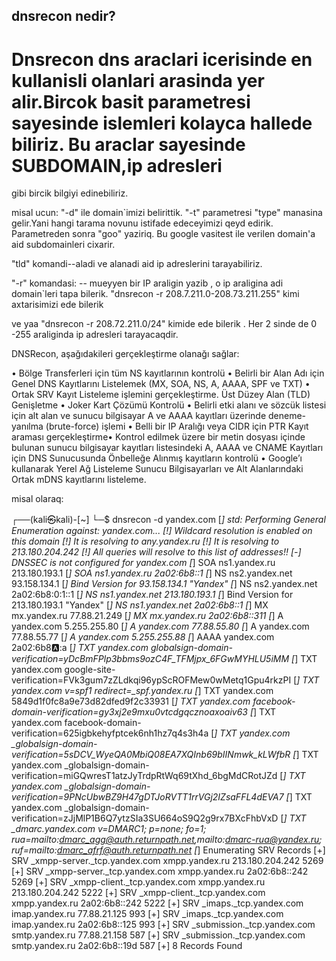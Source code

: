 ## dnsrecon nedir?

# Dnsrecon  dns araclari icerisinde en kullanisli olanlari arasinda yer alir.Bircok basit parametresi sayesinde islemleri  kolayca hallede biliriz. Bu araclar sayesinde SUBDOMAIN,ip adresleri 
gibi bircik bilgiyi edinebiliriz.

misal ucun:
"-d" ile domain`imizi belirittik. "-t" parametresi "type" manasina gelir.Yani hangi tarama novunu istifade edeceyimizi qeyd edirik.
Parametreden sonra "goo" yaziriq. Bu google vasitest ile verilen domain'a aid subdomainleri cixarir.

"tld" komandi--aladi ve alanadi aid ip adreslerini tarayabiliriz.

"-r" komandasi: --  mueyyen bir IP araligin yazib , o ip araligina adi domain`leri tapa bilerik.
"dnsrecon  -r  208.7.211.0-208.73.211.255"  kimi  axtarisimizi ede bilerik 

ve yaa
"dnsrecon -r 208.72.211.0/24" kimide ede bilerik . Her 2 sinde de 0 -255 araliginda ip adresleri tarayacaqdir.


DNSRecon, aşağıdakileri gerçekleştirme olanağı sağlar:

• Bölge Transferleri için tüm NS kayıtlarının kontrolü
• Belirli bir Alan Adı için Genel DNS Kayıtlarını Listelemek (MX, SOA, NS, A, AAAA, SPF ve TXT)
• Ortak SRV Kayıt Listeleme işlemini gerçekleştirme. Üst Düzey Alan (TLD) Genişletme
• Joker Kart Çözümü Kontrolü
• Belirli etki alanı ve sözcük listesi için alt alan ve sunucu bilgisayar A ve AAAA kayıtları üzerinde
deneme-yanılma (brute-force) işlemi
• Belli bir IP Aralığı veya CIDR için PTR Kayıt araması gerçekleştirme• Kontrol edilmek üzere bir metin dosyası içinde bulunan sunucu bilgisayar kayıtları listesindeki
A, AAAA ve CNAME Kayıtları için DNS Sunucusunda Önbelleğe Alınmış kayıtların kontrolü
• Google’ı kullanarak Yerel Ağ Listeleme Sunucu Bilgisayarları ve Alt Alanlarındaki Ortak mDNS kayıtlarını listeleme.


misal olaraq:

┌──(kali㉿kali)-[~]
└─$ dnsrecon -d yandex.com
[*] std: Performing General Enumeration against: yandex.com...
[!] Wildcard resolution is enabled on this domain
[!] It is resolving to any.yandex.ru
[!] It is resolving to 213.180.204.242
[!] All queries will resolve to this list of addresses!!
[-] DNSSEC is not configured for yandex.com
[*]      SOA ns1.yandex.ru 213.180.193.1
[*]      SOA ns1.yandex.ru 2a02:6b8::1
[*]      NS ns2.yandex.net 93.158.134.1
[*]      Bind Version for 93.158.134.1 "Yandex"
[*]      NS ns2.yandex.net 2a02:6b8:0:1::1
[*]      NS ns1.yandex.net 213.180.193.1
[*]      Bind Version for 213.180.193.1 "Yandex"
[*]      NS ns1.yandex.net 2a02:6b8::1
[*]      MX mx.yandex.ru 77.88.21.249
[*]      MX mx.yandex.ru 2a02:6b8::311
[*]      A yandex.com 5.255.255.80
[*]      A yandex.com 77.88.55.80
[*]      A yandex.com 77.88.55.77
[*]      A yandex.com 5.255.255.88
[*]      AAAA yandex.com 2a02:6b8:a::a
[*]      TXT yandex.com _globalsign-domain-verification=yDcBmFPlp3bbms9ozC4F_TFMjpx_6FGwMYHLU5iMM_
[*]      TXT yandex.com google-site-verification=FVk3gum7zZLdkqi96ypScROFMew0wMetq1Gpu4rkzPI
[*]      TXT yandex.com v=spf1 redirect=_spf.yandex.ru
[*]      TXT yandex.com 5849d1f0fc8a9e73d82dfed9f2c33931
[*]      TXT yandex.com facebook-domain-verification=gy3xj2e9mxu0vtcdgqcznoaxoaiv63
[*]      TXT yandex.com facebook-domain-verification=625igbkehyfptcek6nh1hz7q4s3h4a
[*]      TXT yandex.com _globalsign-domain-verification=5sDCV_WyeQA0MbiQ08EA7XQInb69bIINmwk_kLWfbR
[*]      TXT yandex.com _globalsign-domain-verification=miGQwresT1atzJyTrdpRtWq69tXhd_6bgMdCRotJZd
[*]      TXT yandex.com _globalsign-domain-verification=9PNcUbwBZ9H47gDTJoRVTT1rrVGj2IZsaFFL4dEVA7
[*]      TXT yandex.com _globalsign-domain-verification=zJjMlP1B6Q7ytzSIa3SU664oS9Q2g9rx7BXcFhbVxD
[*]      TXT _dmarc.yandex.com v=DMARC1; p=none; fo=1; rua=mailto:dmarc_agg@auth.returnpath.net,mailto:dmarc-rua@yandex.ru; ruf=mailto:dmarc_afrf@auth.returnpath.net
[*] Enumerating SRV Records
[+]      SRV _xmpp-server._tcp.yandex.com xmpp.yandex.ru 213.180.204.242 5269
[+]      SRV _xmpp-server._tcp.yandex.com xmpp.yandex.ru 2a02:6b8::242 5269
[+]      SRV _xmpp-client._tcp.yandex.com xmpp.yandex.ru 213.180.204.242 5222
[+]      SRV _xmpp-client._tcp.yandex.com xmpp.yandex.ru 2a02:6b8::242 5222
[+]      SRV _imaps._tcp.yandex.com imap.yandex.ru 77.88.21.125 993
[+]      SRV _imaps._tcp.yandex.com imap.yandex.ru 2a02:6b8::125 993
[+]      SRV _submission._tcp.yandex.com smtp.yandex.ru 77.88.21.158 587
[+]      SRV _submission._tcp.yandex.com smtp.yandex.ru 2a02:6b8::19d 587
[+] 8 Records Found



